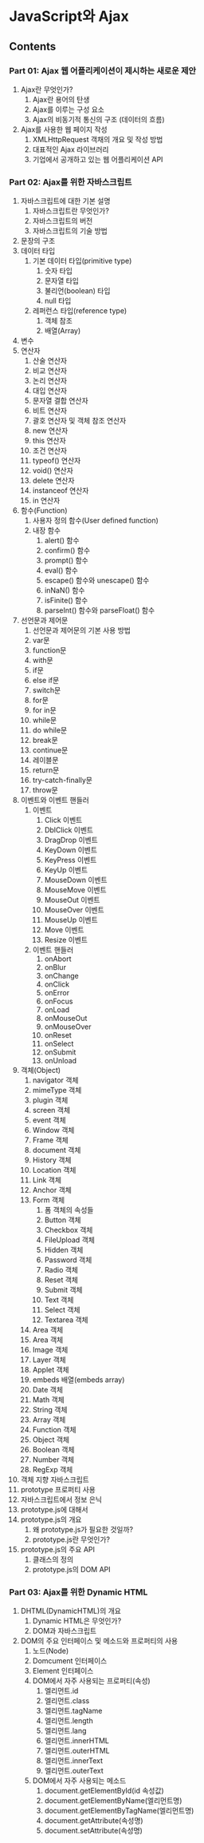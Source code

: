 # JavaScript와 Ajax
## Contents
### Part 01: Ajax 웹 어플리케이션이 제시하는 새로운 제안
1. Ajax란 무엇인가?
   1. Ajax란 용어의 탄생
   2. Ajax를 이루는 구성 요소
   3. Ajax의 비동기적 통신의 구조 (데이터의 흐름)
2. Ajax를 사용한 웹 페이지 작성
   1. XMLHttpRequest 객채의 개요 및 작성 방법
   2. 대표적인 Ajax 라이브러리
   3. 기업에서 공개하고 있는 웹 어플리케이션 API
### Part 02: Ajax를 위한 자바스크립트
1. 자바스크립트에 대한 기본 설명
   1. 자바스크립트란 무엇인가?
   2. 자바스크립트의 버전
   3. 자바스크립트의 기술 방법
2. 문장의 구조
3. 데이터 타입
   1. 기본 데이터 타입(primitive type)
      1. 숫자 타입
      2. 문자열 타입
      3. 불리언(boolean) 타입
      4. null 타입
   2. 레퍼런스 타입(reference type)
      1. 객체 참조
      2. 배열(Array)
4. 변수
5. 연산자
   1. 산술 연산자
   2. 비교 연산자
   3. 논리 연산자
   4. 대입 연산자
   5. 문자열 결합 연산자
   6. 비트 연산자
   7. 괄호 연산자 및 객체 참조 연산자
   8. new 연산자
   9. this 연산자
   10. 조건 연산자
   11. typeof() 연산자
   12. void() 연산자
   13. delete 연산자
   14. instanceof 연산자
   15. in 연산자
6. 함수(Function)
   1. 사용자 정의 함수(User defined function)
   2. 내장 함수
      1. alert() 함수
      2. confirm() 함수
      3. prompt() 함수
      4. eval() 함수
      5. escape() 함수와 unescape() 함수
      6. inNaN() 함수
      7. isFinite() 함수
      8. parseInt() 함수와 parseFloat() 함수
7. 선언문과 제어문
   1. 선언문과 제어문의 기본 사용 방법
   2. var문
   3. function문
   4. with문
   5. if문
   6. else if문
   7. switch문
   8. for문
   9. for in문
   10. while문
   11. do while문
   12. break문
   13. continue문
   14. 레이블문
   15. return문
   16. try-catch-finally문
   17. throw문
8. 이벤트와 이벤트 핸들러
   1. 이벤트
      1. Click 이벤트
      2. DblClick 이벤트
      3. DragDrop 이벤트
      4. KeyDown 이벤트
      5. KeyPress 이벤트
      6. KeyUp 이벤트
      7. MouseDown 이벤트
      8. MouseMove 이벤트
      9. MouseOut 이벤트
      10. MouseOver 이벤트
      11. MouseUp 이벤트
      12. Move 이벤트
      13. Resize 이벤트
   2. 이벤트 핸들러
      1. onAbort
      2. onBlur
      3. onChange
      4. onClick
      5. onError
      6. onFocus
      7. onLoad
      8. onMouseOut
      9. onMouseOver
      10. onReset
      11. onSelect
      12. onSubmit
      13. onUnload
9. 객체(Object)
   1. navigator 객체
   2. mimeType 객체
   3. plugin 객체
   4. screen 객체
   5. event 객체
   6. Window 객체
   7. Frame 객체
   8. document 객체
   9. History 객체
   10. Location 객체
   11. Link 객체
   12. Anchor 객체
   13. Form 객체
       1. 폼 객체의 속성들
       2. Button 객체
       3. Checkbox 객체
       4. FileUpload 객체
       5. Hidden 객체
       6. Password 객체
       7. Radio 객체
       8. Reset 객체
       9. Submit 객체
       10. Text 객체
       11. Select 객체
       12. Textarea 객체
   13. Area 객체
   14. Area 객체
   15. Image 객체
   16. Layer 객체
   17. Applet 객체
   18. embeds 배열(embeds array)
   19. Date 객체
   20. Math 객체
   21. String 객체
   22. Array 객체
   23. Function 객체
   24. Object 객체
   25. Boolean 객체
   26. Number 객체
   27. RegExp 객체
10. 객체 지향 자바스크립트
   1. prototype 프로퍼티 사용
   2. 자바스크립트에서 정보 은닉
11. prototype.js에 대해서
   1. prototype.js의 개요
      1. 왜 prototype.js가 필요한 것일까?
      2. prototype.js란 무엇인가?
   3. prototype.js의 주요 API
      1. 클래스의 정의
      2. prototype.js의 DOM API
### Part 03: Ajax를 위한 Dynamic HTML
1. DHTML(DynamicHTML)의 개요
   1. Dynamic HTML은 무엇인가?
   2. DOM과 자바스크립트
2. DOM의 주요 인터페이스 및 메소드와 프로퍼티의 사용
   1. 노드(Node)
   2. Domcument 인터페이스
   3. Element 인터페이스
   4. DOM에서 자주 사용되는 프로퍼티(속성)
      1. 엘리먼트.id
      2. 엘리먼트.class
      3. 엘리먼트.tagName
      4. 엘리먼트.length
      5. 엘리먼트.lang
      6. 엘리먼트.innerHTML
      7. 엘리먼트.outerHTML
      8. 엘리먼트.innerText
      9. 엘리먼트.outerText
   5. DOM에서 자주 사용되는 메소드
      1. document.getElementById(id 속성값)
      2. document.getElementByName(엘리먼트명)
      3. document.getElementByTagName(엘리먼트명)
      4. document.getAttribute(속성명)
      5. document.setAttribute(속성명)
